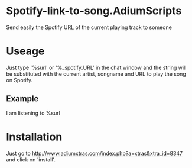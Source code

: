 Spotify-link-to-song.AdiumScripts
=================================

Send easily the Spotify URL of the current playing track to someone


Useage
======

Just type '%surl' or '%_spotify_URL' in the chat window and the string will be substituted with the current artist, songname and URL to play the song on Spotify.


Example
-------

I am listening to %surl


Installation
============

Just go to http://www.adiumxtras.com/index.php?a=xtras&xtra_id=8347 and click on 'install'.
